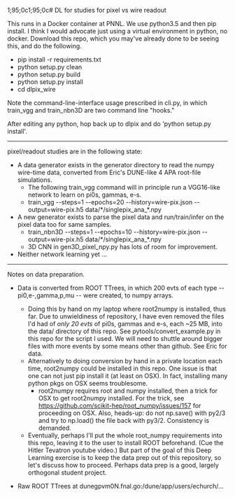 1;95;0c1;95;0c# DL for studies for pixel vs wire readout

This runs in a Docker container at PNNL. We use python3.5 and then pip install.
I think I would advocate just using a virtual environment in python, no docker.
Download this repo, which you may've already done to be seeing this, and do the following.

* pip install -r requirements.txt
* python setup.py clean
* python setup.py build
* python setup.py install
* cd dlpix_wire

Note the command-line-interface usage prescribed in cli.py, in which train_vgg and train_nbn3D are two command line "hooks."

After editing any python, hop back up to dlpix and do 'python setup.py install'. 

************************************************************************************************************************

 pixel/readout studies are in the following state:

* A data generator exists in the generator directory to read the numpy wire-time data, converted from Eric's DUNE-like 4 APA root-file simulations.
    * The following train_vgg command will in principle run a VGG16-like network to learn on pi0s, gammas, e-s.
    * train_vgg --steps=1 --epochs=20 --history=wire-pix.json --output=wire-pix.h5 data/\*/singlepix_ana_\*.npy
* A new generator exists to parse the pixel data and run/train/infer on the pixel data too for same samples.
    * train_nbn3D --steps=1 --epochs=10 --history=wire-pix.json  --output=wire-pix.h5 data/\*/singlepix_ana_\*.npy
    * 3D CNN in gen3D_pixel_npy.py has lots of room for improvement.
* Neither network learning yet ...

************************************************************************************************************************

Notes on data preparation.

* Data is converted from ROOT TTrees, in which  200 evts of each type -- pi0,e-,gamma,p,mu -- were created, to numpy arrays.
    * Doing this by hand on my laptop where root2numpy is installed, thus far. Due to unwieldiness of repository, I have even removed the files I'd had of *only 20 evts* of pi0s, gammas and e-s, each ~25 MB, into the data/ directory of this repo.  See pytools/convert_example.py in this repo for the script I used. We will need to shuttle around bigger files with more events by some means other than github.  See Eric for data.
    * Alternatively to doing conversion by hand in a private location each time, root2numpy  could be installed in this repo. One issue is that one can not just pip install it (at least on OSX). In fact, installing many python pkgs on OSX seems troublesome.
    	* root2numpy requires root and numpy installed, then a trick for OSX to get root2numpy installed. For the trick, see https://github.com/scikit-hep/root_numpy/issues/157 for  proceeding on OSX. Also, heads-up: do not np.save() with py2/3 and try to np.load() the file back with py3/2. Consistency is demanded.
	* Eventually, perhaps I'll put the whole root_numpy requirements into this repo, leaving it to the user to install ROOT beforehand. (Cue the Hitler Tevatron youtube video.) But part of the goal of this Deep Learning exercise is to keep the data prep out of this repository, so let's discuss how to proceed. Perhaps data prep is a good, largely orthogonal student project.

* Raw ROOT TTrees at dunegpvm0N.fnal.go:/dune/app/users/echurch/...


	    
